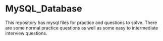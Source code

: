# MySQL_Database 
This repository has mysql files for practice and questions to solve. There are some normal practice questions as well as some easy to intermediate interview questions.

